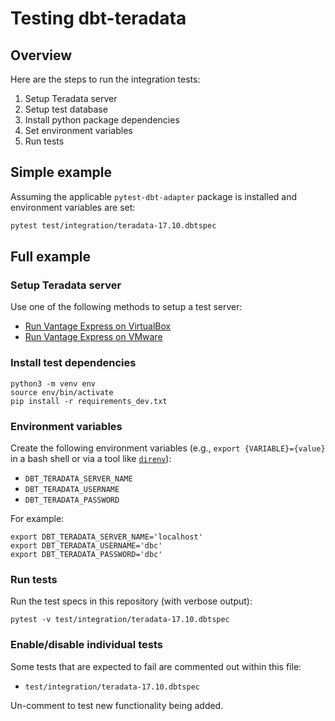 # Testing dbt-teradata

## Overview

Here are the steps to run the integration tests:
1. Setup Teradata server
1. Setup test database
1. Install python package dependencies
1. Set environment variables
1. Run tests

## Simple example

Assuming the applicable `pytest-dbt-adapter` package is installed and environment variables are set:
```bash
pytest test/integration/teradata-17.10.dbtspec
```

## Full example

### Setup Teradata server
Use one of the following methods to setup a test server:
- [Run Vantage Express on VirtualBox](https://quickstarts.teradata.com/docs/17.10/getting.started.vbox.html)
- [Run Vantage Express on VMware](https://quickstarts.teradata.com/docs/17.10/getting.started.vmware.html)

### Install test dependencies
```shell
python3 -m venv env
source env/bin/activate
pip install -r requirements_dev.txt
```

### Environment variables

Create the following environment variables (e.g., `export {VARIABLE}={value}` in a bash shell or via a tool like [`direnv`](https://direnv.net/)):
   * `DBT_TERADATA_SERVER_NAME`
   * `DBT_TERADATA_USERNAME`
   * `DBT_TERADATA_PASSWORD`

For example:
```shell
export DBT_TERADATA_SERVER_NAME='localhost'
export DBT_TERADATA_USERNAME='dbc'
export DBT_TERADATA_PASSWORD='dbc'
```

### Run tests

Run the test specs in this repository (with verbose output):
```
pytest -v test/integration/teradata-17.10.dbtspec
```

### Enable/disable individual tests

Some tests that are expected to fail are commented out within this file:
- `test/integration/teradata-17.10.dbtspec`

Un-comment to test new functionality being added.
